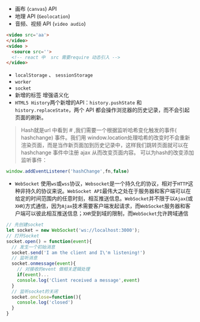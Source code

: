 - 画布 (`canvas`) API
- 地理 API (`Geolocation`)
- 音频、视频 API (`video audio`)
```html
<video src='aa'>
</video> 
<video >
  <source src=''>
  <!-- react 中  src 需要require 动态引入 -->
</video> 
```
- `localStorage` 、 `sessionStorage`
- `worker`
- `socket`
- 新增的标签 增强语义化
- `HTML5 History`两个新增的API：`history.pushState` 和 `history.replaceState`，两个 API 都会操作浏览器的历史记录，而不会引起页面的刷新。


> Hash就是url 中看到 # ,我们需要一个根据监听哈希变化触发的事件( hashchange) 事件。我们用 window.location处理哈希的改变时不会重新渲染页面，而是当作新页面加到历史记录中，这样我们跳转页面就可以在 hashchange 事件中注册 ajax 从而改变页面内容。 可以为hash的改变添加监听事件：

```javascript
window.addEventListener('hashChange',fn,false)
```

- `WebSocket` 使用`ws`或`wss`协议，`Websocket`是一个持久化的协议，相对于`HTTP`这种非持久的协议来说。`WebSocket API`最伟大之处在于服务器和客户端可以在给定的时间范围内的任意时刻，相互推送信息。`WebSocket`并不限于以`Ajax`(或`XHR`)方式通信，因为`Ajax`技术需要客户端发起请求，而`WebSocket`服务器和客户端可以彼此相互推送信息；`XHR`受到域的限制，而`WebSocket`允许跨域通信

```javascript
// 先创建socket
let socket = new WebSocket('ws://localhost:3000');
// 打开Socket
socket.open() = function(event){
  // 发生一个初始消息
  socket.send('I am the client and I\'m listening!')
  // 监听消息
  socket.onmessage(event){
    // 对接收的event 做相关逻辑处理
    if(event)...
    console.log('Client received a message',event)
  }
  // 监听socket的关闭
  socket.onclose=function(){
    console.log('closed')
  }
}

```